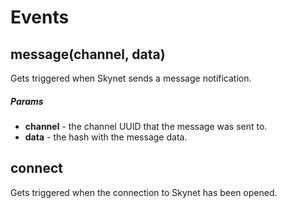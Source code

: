 # Events

## message(channel, data)

Gets triggered when Skynet sends a message notification.

##### Params

- **channel** - the channel UUID that the message was sent to.
- **data** - the hash with the message data.

## connect

Gets triggered when the connection to Skynet has been opened.
